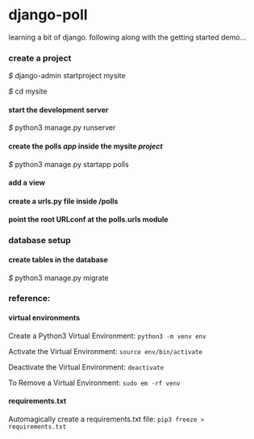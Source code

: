 # django-poll
learning a bit of django. following along with the getting started demo...

### create a project
_$_ django-admin startproject mysite

_$_ cd mysite

#### start the development server
_$_ python3 manage.py runserver

#### create the polls _app_ inside the mysite _project_
_$_ python3 manage.py startapp polls

#### add a view
#### create a urls.py file inside /polls
#### point the root URLconf at the polls.urls module

### database setup
#### create tables in the database 
_$_ python3 manage.py migrate


### reference:

#### virtual environments
Create a Python3 Virtual Environment: 
```python3 -m venv env```

Activate the Virtual Environment:
```source env/bin/activate```

Deactivate the Virtual Environment:
```deactivate```

To Remove a Virtual Environment:
```sudo em -rf venv```

#### requirements.txt
Automagically create a requirements.txt file:
```pip3 freeze > requirements.txt```
